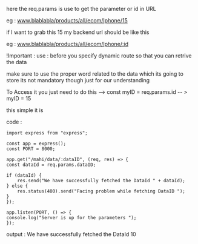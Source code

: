here the  req.params is use to get the parameter or id in URL

eg :  www.blablabla/products/all/ecom/Iphone/15

if I want to grab this 15 my backend url should be like this 

eg :  www.blablabla/products/all/ecom/Iphone/:id

!Important : use : before you specify dynamic route so that you can retrive the data 

make sure to use the  proper word related to the data which its going to  store  its not mandatory though just for our understanding 

To Access it you just need to do this --> 
                                         const myID = req.params.id -- > myID = 15 

this simple it is 



code : 

    import express from "express";

    const app = express();
    const PORT = 8000;

    app.get("/mahi/data/:dataID", (req, res) => {
    const dataId = req.params.dataID;

    if (dataId) {
        res.send("We have successfully fetched the DataId " + dataId);
    } else {
        res.status(400).send("Facing problem while fetching DataID ");
    }
    });

    app.listen(PORT, () => {
    console.log("Server is up for the parameters ");
    });




output : We have successfully fetched the DataId 10